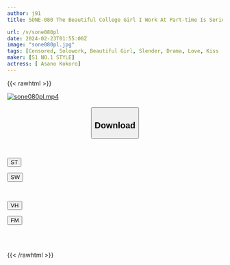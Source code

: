 ```yaml
---
author: j91
title: SONE-080 The Beautiful College Girl I Work At Part-time Is Serious About Her Job, But She Loves Sex To Death. Kokoro Asano

url: /v/sone080pl
date: 2024-02-23T01:55:00Z
image: "sone080pl.jpg"
tags: [Censored, Solowork, Beautiful Girl, Slender, Drama, Love, Kiss	]
maker: [S1 NO.1 STYLE]
actress: [ Asano Kokoro]
---
```



{{< rawhtml >}}

<div class="video" data-videoid="djpPyPKjabSk6R0">
    <a href="javascript:;">
        <img src="/v/sone080pl/sone080pl.jpg" width="WIDTH" height="HEIGHT" alt="sone080pl.mp4" loading="lazy">
    </a>
</div>

<script type="text/javascript" src="https://j91.asia/asset/on-demand-st.js"></script>

<br>
  <link rel="stylesheet" href="https://j91.asia/asset/bs5.css">
  
  <center>
  <button class="btn btn-primary" type="button" data-bs-toggle="collapse" data-bs-target=".multi-collapse" aria-expanded="false" aria-controls="multiCollapseExample1 multiCollapseExample2"><h2>Download</h2></button></center>
</p>
<div class="row">
  <div class="col">
    <div class="collapse multi-collapse" id="multiCollapseExample1">
      <div class="card card-body">
	      	      <br>
<div class="buttons">  
<p><a href="https://streamtape.to/v/djpPyPKjabSk6R0" target="_blank"><button class="btn-hover color-3"><i class="fa fa-download"></i> ST</button></a></p>
<p><a href="https://cdnwish.com/d9mk0cgld7jw" target="_blank"><button class="btn-hover color-2"><i class="fa fa-download"></i> SW</button></a></p></div>
    </div>
  </div>
</div>
  <div class="col">
    <div class="collapse multi-collapse" id="multiCollapseExample2">
      <div class="card card-body">
	      <br>
<div class="buttons">
<p><a href="javascript:;"><button class="btn-hover color-9"><i class="fa fa-download"></i> VH</button></a></p>
<p><a href="javascript:;"><button class="btn-hover color-8"><i class="fa fa-download"></i> FM</button></a></p></div>
<br><br>
      </div>
    </div>
  </div>
</div>

{{< /rawhtml >}}
